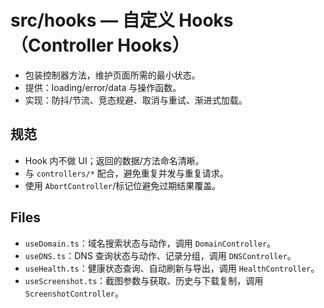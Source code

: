 # src/hooks — 自定义 Hooks（Controller Hooks）

- 包装控制器方法，维护页面所需的最小状态。
- 提供：loading/error/data 与操作函数。
- 实现：防抖/节流、竞态规避、取消与重试、渐进式加载。

## 规范
- Hook 内不做 UI；返回的数据/方法命名清晰。
- 与 `controllers/*` 配合，避免重复并发与重复请求。
- 使用 `AbortController`/标记位避免过期结果覆盖。

## Files
- `useDomain.ts`：域名搜索状态与动作，调用 `DomainController`。
- `useDNS.ts`：DNS 查询状态与动作、记录分组，调用 `DNSController`。
- `useHealth.ts`：健康状态查询、自动刷新与导出，调用 `HealthController`。
- `useScreenshot.ts`：截图参数与获取、历史与下载复制，调用 `ScreenshotController`。

